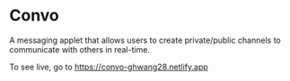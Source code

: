 # Convo

A messaging applet that allows users to create private/public channels to communicate with others in real-time.

To see live, go to https://convo-ghwang28.netlify.app
